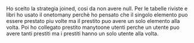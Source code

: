 Ho scelto la strategia joined, cosi da non avere null.
Per le tabelle riviste e libri ho usato il onetomany perchè ho pensato che il singolo elemento puo essere prestato piu volte
ma il prestito puo avere un solo elemento alla volta.
Poi ho collegato prestito manytoone utenti perche un utente puo avere tanti prestiti ma i prestiti hanno un solo utente alla volta.
